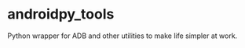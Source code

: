 androidpy_tools
===============

Python wrapper for ADB and other utilities to make life simpler at work.
